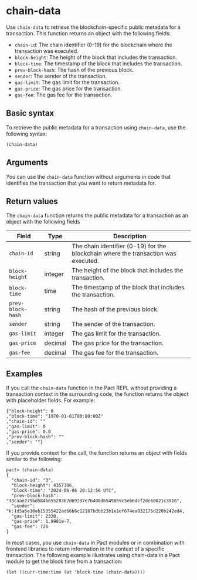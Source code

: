 # chain-data

Use `chain-data` to retrieve the blockchain-specific public metadata for a transaction. 
This function returns an object with the following fields:

- `chain-id`: The chain identifier (0-19) for the blockchain where the transaction was executed.
- `block-height`: The height of the block that includes the transaction.
- `block-time`: The timestamp of the block that includes the transaction.
- `prev-block-hash`: The hash of the previous block.
- `sender`: The sender of the transaction.
- `gas-limit`: The gas limit for the transaction.
- `gas-price`: The gas price for the transaction.
- `gas-fee`: The gas fee for the transaction.

## Basic syntax

To retrieve the public metadata for a transaction using `chain-data`, use the following syntax:

```pact
(chain-data)
```

## Arguments

You can use the `chain-data` function without arguments in code that identifies the transaction that you want to return metadata for.

## Return values

The `chain-data` function returns the public metadata for a transaction as an object with the following fields

| Field | Type | Description
| ----- | ---- | -----------
| `chain-id` | string | The chain identifier (0-19) for the blockchain where the transaction was executed.
| `block-height` | integer | The height of the block that includes the transaction.
| `block-time` | time | The timestamp of the block that includes the transaction.
| `prev-block-hash` | string | The hash of the previous block.
| `sender` | string | The sender of the transaction.
| `gas-limit` | integer | The gas limit for the transaction.
| `gas-price` | decimal | The gas price for the transaction.
| `gas-fee` | decimal | The gas fee for the transaction.

## Examples

If you call the `chain-data` function in the Pact REPL without providing a transaction context in the surrounding code, the function returns the object with placeholder fields.
For example:

```pact
{"block-height": 0
,"block-time": "1970-01-01T00:00:00Z"
,"chain-id": ""
,"gas-limit": 0
,"gas-price": 0.0
,"prev-block-hash": ""
,"sender": ""}
```

If you provide context for the call, the function returns an object with fields similar to the following:

```pact
pact> (chain-data)
{
  "chain-id": "3",
  "block-height": 4357306,
  "block-time": "2024-06-06 20:12:56 UTC",
  "prev-block-hash": "33caae279bd584b655283b7d692d7e7b408d6549869c5eb6dcf2dc60021c3916",
  "sender": "k:1d5a5e10eb15355422ad66b6c12167bdbb23b1e1ef674ea032175d220b242ed4,
  "gas-limit": 2320,
  "gas-price": 1.9981e-7,
  "gas-fee": 726
}
```

In most cases, you use `chain-data` in Pact modules or in combination with frontend libraries to return information in the context of a specific transaction.
The following example illustrates using chain-data in a Pact module to get the block time from a transaction:

```pact
(let ((curr-time:time (at 'block-time (chain-data))))
```
